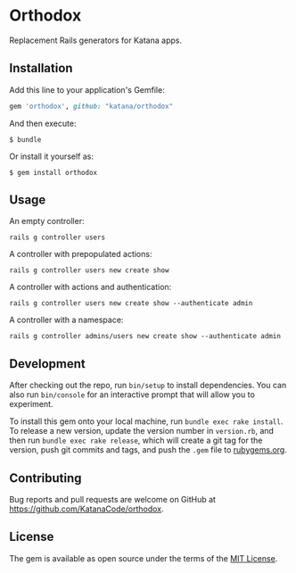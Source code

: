# Orthodox

Replacement Rails generators for Katana apps.

## Installation

Add this line to your application's Gemfile:

```ruby
gem 'orthodox', github: "katana/orthodox"
```

And then execute:

    $ bundle

Or install it yourself as:

    $ gem install orthodox

## Usage

An empty controller:

    rails g controller users

A controller with prepopulated actions:

    rails g controller users new create show

A controller with actions and authentication:

    rails g controller users new create show --authenticate admin

A controller with a namespace:

    rails g controller admins/users new create show --authenticate admin


## Development

After checking out the repo, run `bin/setup` to install dependencies. You can also run `bin/console` for an interactive prompt that will allow you to experiment.

To install this gem onto your local machine, run `bundle exec rake install`. To release a new version, update the version number in `version.rb`, and then run `bundle exec rake release`, which will create a git tag for the version, push git commits and tags, and push the `.gem` file to [rubygems.org](https://rubygems.org).

## Contributing

Bug reports and pull requests are welcome on GitHub at https://github.com/KatanaCode/orthodox.

## License

The gem is available as open source under the terms of the [MIT License](http://opensource.org/licenses/MIT).
